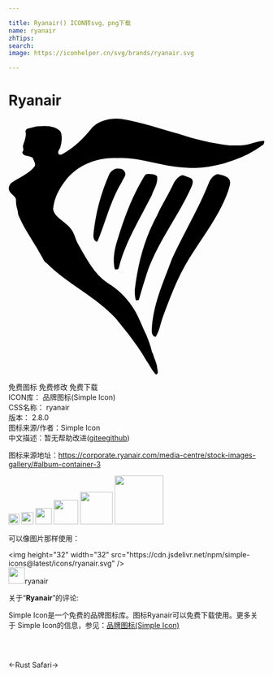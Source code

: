 ```yaml
---

title: Ryanair() ICON转svg、png下载
name: ryanair
zhTips: 
search: 
image: https://iconhelper.cn/svg/brands/ryanair.svg

---
```


# Ryanair  <small style="font-size: 60%;font-weight: 100"></small>

<div id="svg" class="svg-wrap">
<svg role="img" viewBox="0 0 24 24" xmlns="http://www.w3.org/2000/svg"><title>Ryanair icon</title><path d="M9.847.008c-.718.047-1.464.288-1.986.81-.796.996-1.692 1.891-2.787 2.488a.3.3 0 0 1-.396 0c-.1-.299.198-.497.198-.696.1-.398.2-.895 0-1.393C4.478.72 3.583.62 2.886.72c-.298 0-.596.1-.994.2-.1 0-.3.098-.3.297.1.398-.098.897-.198 1.195-.1.2 0 .298 0 .597-.1 0 0 .099-.099.099 0 .497.697.298.995.596 0 .1.1.2.1.3.099.099.098.298.098.398C1.991 5.198.6 5.694.201 6.092-.396 6.888.7 7.187.7 7.585v.198c0 .497.198.797.198 1.195.398.995.994 1.89 1.591 2.885.2.299.4.696.698 1.193.1.2.197.398.396.498 1.99 1.99 4.676 3.183 6.467 5.172l1.195 1.493c.597.796 1.193 1.592 1.69 2.487.299.398.498.896.896 1.294.299-.1.1-.497.1-.696.099 0-.1-.001 0-.1-.1-.399-.3-.796-.4-1.194-.099-.1-.098-.198-.098-.198-.1-.497-.299-.995-.498-1.492-.398-.796-.695-1.692-1.193-2.487-.497-.796-1.193-1.593-2.089-2.19a5.537 5.537 0 0 1-1.593-1.394c-.597-.795-1.094-1.69-1.591-2.586-.2-.398-.298-.894-.597-1.292-.497-.696-1.59-1.095-1.69-1.89.1-.995.497-1.791 1.094-2.587 1.094-1.492 2.984-2.29 4.974-2.19 2.09-.1 4.08.797 6.368.896 1.193.1 2.486-.1 3.58-.398l.896-.298a9.874 9.874 0 0 0 2.686-1.393c.199-.1.198-.299.198-.398-.1-.1-.198 0-.297 0-.697.1-1.195.398-1.89.398h-1.095c-1.691-.199-3.284-.596-4.776-1.094C14.129.92 12.437.322 10.546.024a4.011 4.011 0 0 0-.7-.016zm.264 4.685c-.303.056-.51.28-.659.504a18.378 18.378 0 0 0-1.492 5.671c0 .2.001.498.2.597 0 .1.198.1.198 0 .796-1.89 1.195-3.78 2.29-5.57.099-.3.496-.598.197-.996-.099-.1-.199-.2-.398-.2a.88.88 0 0 0-.336-.006zm2.922.504c-.199 0-.197.1-.297.2-1.094 1.79-1.89 3.878-2.487 5.868-.299.895-.498 1.89-.3 2.786 0 .1.101.1.2.1.1 0 .2-.1.2-.199.596-2.387 1.988-4.577 3.083-6.766.199-.597.597-1.093.497-1.79-.199-.198-.597-.2-.896-.2zm6.568 0c-.398.1-.697.498-.797.796-.994 2.487-2.387 4.775-3.482 7.163-.795 2.188-1.79 4.279-1.89 6.666 0 .2 0 .398.2.597.1 0 .198.1.198 0 .299-.498.398-1.096.597-1.693.696-1.89 1.392-3.78 2.487-5.57 1.293-2.09 2.886-4.08 3.682-6.368.1-.398.298-.696.1-1.094-.2-.298-.597-.398-1.095-.497zm-3.284.099c-.398.1-.597.399-.796.697-.498 1.095-1.094 1.99-1.592 3.084-1.194 2.189-1.79 4.477-2.089 6.964 0 .299 0 .696.1.995.099 0 .299 0 .299-.1.199-.696.397-1.392.596-1.989.896-3.084 2.986-5.571 4.279-8.456.1-.2.298-.697 0-.896-.199-.1-.498-.2-.797-.3z"/></svg>
</div>
<detail full-name='ryanair'></detail>

<div class="detail-page">
<p>
<span><span class="badge-success badge">免费图标</span> <span class="badge-success badge">免费修改</span>  <span class="badge-success badge">免费下载</span> </span>
<br/>
<span>
ICON库：
<span class="badge-secondary badge">品牌图标(Simple Icon)</span> 
</span>
<br/>
<span>
CSS名称：
<span class="badge-secondary badge">ryanair</span> 
</span>

<br/>
<span>
版本：
<span class="badge-secondary badge">2.8.0</span> 
</span>
<br/>
<span>图标来源/作者：<span class="badge-light badge">Simple Icon</span></span> 
<br/>
<span class="zh-detail">中文描述：暂无<span class="help-link"><span>帮助改进</span>(<a href="https://gitee.com/liuwave/icon-helper/edit/master/json/brands/ryanair.json" target="_blank" rel="noopener noreferrer">gitee</a><a href="https://github.com/liuwave/icon-helper/edit/master/json/brands/ryanair.json" target="_blank" rel="noopener noreferrer">github</a></span>)</span><br/>
</p>
</div><div class="description description alert alert-light"><p>图标来源地址：<a href="https://corporate.ryanair.com/media-centre/stock-images-gallery/#album-container-3" target="_blank" rel="noopener noreferrer">https://corporate.ryanair.com/media-centre/stock-images-gallery/#album-container-3</a></p></div>
<div class="alert alert-dark">
<img height="21" width="21" src="https://cdn.jsdelivr.net/npm/simple-icons@latest/icons/ryanair.svg" />
<img height="24" width="24" src="https://cdn.jsdelivr.net/npm/simple-icons@latest/icons/ryanair.svg" />
<img height="32" width="32" src="https://cdn.jsdelivr.net/npm/simple-icons@latest/icons/ryanair.svg" />
<img height="48" width="48" src="https://cdn.jsdelivr.net/npm/simple-icons@latest/icons/ryanair.svg" />
<img height="64" width="64" src="https://cdn.jsdelivr.net/npm/simple-icons@latest/icons/ryanair.svg" />
<img height="96" width="96" src="https://cdn.jsdelivr.net/npm/simple-icons@latest/icons/ryanair.svg" />

</div>
<div>
  <p>可以像图片那样使用：    
  </p>
  <div class="alert alert-primary" style="font-size: 14px">
    &lt;img height="32" width="32" src="https://cdn.jsdelivr.net/npm/simple-icons@latest/icons/ryanair.svg" /&gt;
    <copy-btn content='<img height="32" width="32" src="https://cdn.jsdelivr.net/npm/simple-icons@latest/icons/ryanair.svg" />'></copy-btn>
  </div>
  <div class="alert alert-secondary">
    <img height="32" width="32" src="https://cdn.jsdelivr.net/npm/simple-icons@latest/icons/ryanair.svg" />ryanair
    <copy-btn content="ryanair" btn-title="复制图标名称"></copy-btn>
  </div>
</div>
<div class="icon-detail__container">
<p>关于“<b>Ryanair</b>”的评论:</p>
</div>
<Vssue title="关于“Ryanair”的评论" />
<div><p>Simple Icon是一个免费的品牌图标库。图标Ryanair可以免费下载使用。更多关于  Simple Icon的信息，参见：<a target="_blank" href="https://iconhelper.cn/brands.html">品牌图标(Simple Icon)</a>
</p></div>


<div style="padding:2rem 0 " class="page-nav"><p class="inner"><span class="prev">←<router-link to="/icon/rust.html">Rust</router-link></span> <span class="next"><router-link to="/icon/safari.html">Safari</router-link>→</span></p></div>
